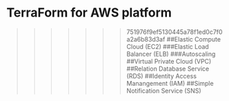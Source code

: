 # TerraForm for AWS platform
>>>>>>> 751976f9ef5130445a78f1ed0c7f0a2a6b83d3af
##Elastic Compute Cloud (EC2)
###Elastic Load Balancer (ELB)
###Autoscaling
##Virtual Private Cloud (VPC)
##Relation Database Service (RDS)
##Identity Access Manangement (IAM)
##Simple Notification Service (SNS)

